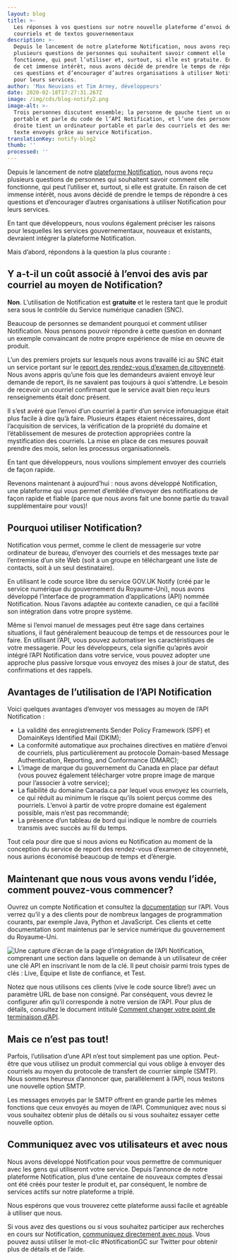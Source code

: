 ```yaml
---
layout: blog
title: >-
  Les réponses à vos questions sur notre nouvelle plateforme d’envoi de
  courriels et de textos gouvernementaux
description: >-
  Depuis le lancement de notre plateforme Notification, nous avons reçu
  plusieurs questions de personnes qui souhaitent savoir comment elle
  fonctionne, qui peut l’utiliser et, surtout, si elle est gratuite. En raison
  de cet immense intérêt, nous avons décidé de prendre le temps de répondre à
  ces questions et d’encourager d’autres organisations à utiliser Notification
  pour leurs services.
author: 'Max Neuvians et Tim Arney, développeurs'
date: 2020-02-18T17:27:31.267Z
image: /img/cds/blog-notify2.png
image-alt: >-
  Trois personnes discutent ensemble; la personne de gauche tient un ordinateur
  portable et parle du code de l’API Notification, et l’une des personnes de
  droite tient un ordinateur portable et parle des courriels et des messages
  texte envoyés grâce au service Notification.
translationKey: notify-blog2
thumb: ''
processed: ''
---
```

Depuis le lancement de notre [plateforme Notification](https://numerique.canada.ca/2019/11/26/on-vous-pr%C3%A9sente-notification/), nous avons reçu plusieurs questions de personnes qui souhaitent savoir comment elle fonctionne, qui peut l’utiliser et, surtout, si elle est gratuite. En raison de cet immense intérêt, nous avons décidé de prendre le temps de répondre à ces questions et d’encourager d’autres organisations à utiliser Notification pour leurs services.

En tant que développeurs, nous voulons également préciser les raisons pour lesquelles les services gouvernementaux, nouveaux et existants, devraient intégrer la plateforme Notification.

Mais d’abord, répondons à la question la plus courante :

## Y a-t-il un coût associé à l’envoi des avis par courriel au moyen de Notification?

**Non**. L’utilisation de Notification est **gratuite** et le restera tant que le produit sera sous le contrôle du Service numérique canadien (SNC).

Beaucoup de personnes se demandent pourquoi et comment utiliser Notification. Nous pensons pouvoir répondre à cette question en donnant un exemple convaincant de notre propre expérience de mise en oeuvre de produit.

L’un des premiers projets sur lesquels nous avons travaillé ici au SNC était un service portant sur le [report des rendez-vous d’examen de citoyenneté](https://numerique.canada.ca/2018/04/13/reporter-un-rendez-vous-dexamen/). Nous avons appris qu’une fois que les demandeurs avaient envoyé leur demande de report, ils ne savaient pas toujours à quoi s’attendre. Le besoin de recevoir un courriel confirmant que le service avait bien reçu leurs renseignements était donc présent.

Il s’est avéré que l’envoi d’un courriel à partir d’un service infonuagique était plus facile à dire qu’à faire. Plusieurs étapes étaient nécessaires, dont l’acquisition de services, la vérification de la propriété du domaine et l’établissement de mesures de protection appropriées contre la mystification des courriels. La mise en place de ces mesures pouvait prendre des mois, selon les processus organisationnels.

En tant que développeurs, nous voulions simplement envoyer des courriels de façon rapide.

Revenons maintenant à aujourd’hui : nous avons développé Notification, une plateforme qui vous permet d’emblée d’envoyer des notifications de façon rapide et fiable (parce que nous avons fait une bonne partie du travail supplémentaire pour vous)!

## Pourquoi utiliser Notification?

Notification vous permet, comme le client de messagerie sur votre ordinateur de bureau, d’envoyer des courriels et des messages texte par l’entremise d’un site Web (soit à un groupe en téléchargeant une liste de contacts, soit à un seul destinataire).

En utilisant le code source libre du service GOV.UK Notify (créé par le service numérique du gouvernement du Royaume-Uni), nous avons développé l’interface de programmation d’applications (API) nommée Notification. Nous l’avons adaptée au contexte canadien, ce qui a facilité son intégration dans votre propre système.

Même si l’envoi manuel de messages peut être sage dans certaines situations, il faut généralement beaucoup de temps et de ressources pour le faire. En utilisant l’API, vous pouvez automatiser les caractéristiques de votre messagerie. Pour les développeurs, cela signifie qu’après avoir intégré l’API Notification dans votre service, vous pouvez adopter une approche plus passive lorsque vous envoyez des mises à jour de statut, des confirmations et des rappels.

## Avantages de l’utilisation de l’API Notification

Voici quelques avantages d’envoyer vos messages au moyen de l’API Notification :

* La validité des enregistrements Sender Policy Framework (SPF) et DomainKeys Identified Mail (DKIM);
* La conformité automatique aux prochaines directives en matière d’envoi de courriels, plus particulièrement au protocole Domain-based Message Authentication, Reporting, and Conformance (DMARC);
* L’image de marque du gouvernement du Canada en place par défaut (vous pouvez également télécharger votre propre image de marque pour l’associer à votre service);
* La fiabilité du domaine Canada.ca par lequel vous envoyez les courriels, ce qui réduit au minimum le risque qu’ils soient perçus comme des pourriels. L’envoi à partir de votre propre domaine est également possible, mais n’est pas recommandé;
* La présence d’un tableau de bord qui indique le nombre de courriels transmis avec succès au fil du temps.

Tout cela pour dire que si nous avions eu Notification au moment de la conception du service de report des rendez-vous d’examen de citoyenneté, nous aurions économisé beaucoup de temps et d’énergie.

## Maintenant que nous vous avons vendu l’idée, comment pouvez-vous commencer?

Ouvrez un compte Notification et consultez la [documentation](https://notification.alpha.canada.ca/documentation) sur l’API. Vous verrez qu’il y a des clients pour de nombreux langages de programmation courants, par exemple Java, Python et JavaScript. Ces clients et cette documentation sont maintenus par le service numérique du gouvernement du Royaume-Uni.

![Une capture d’écran de la page d’intégration de l’API Notification, comprenant une section dans laquelle on demande à un utilisateur de créer une clé API en inscrivant le nom de la clé. Il peut choisir parmi trois types de clés : Live, Équipe et liste de confiance, et Test.](/img/cds/notify-api-fr.jpg)

Notez que nous utilisons ces clients (vive le code source libre!) avec un paramètre URL de base non consigné. Par conséquent, vous devrez le configurer afin qu’il corresponde à notre version de l’API. Pour plus de détails, consultez le document intitulé [Comment changer votre point de terminaison d’API](https://github.com/cds-snc/notification-api/wiki/Comment-changer-votre-point-de-terminaison-d'API%3F).

## Mais ce n’est pas tout!

Parfois, l’utilisation d’une API n’est tout simplement pas une option. Peut-être que vous utilisez un produit commercial qui vous oblige à envoyer des courriels au moyen du protocole de transfert de courrier simple (SMTP). Nous sommes heureux d’annoncer que, parallèlement à l’API, nous testons une nouvelle option SMTP.

Les messages envoyés par le SMTP offrent en grande partie les mêmes fonctions que ceux envoyés au moyen de l’API. Communiquez avec nous si vous souhaitez obtenir plus de détails ou si vous souhaitez essayer cette nouvelle option.

## Communiquez avec vos utilisateurs et avec nous

Nous avons développé Notification pour vous permettre de communiquer avec les gens qui utiliseront votre service. Depuis l’annonce de notre plateforme Notification, plus d’une centaine de nouveaux comptes d’essai ont été créés pour tester le produit et, par conséquent, le nombre de services actifs sur notre plateforme a triplé.

Nous espérons que vous trouverez cette plateforme aussi facile et agréable à utiliser que nous.

Si vous avez des questions ou si vous souhaitez participer aux recherches en cours sur Notification, [communiquez directement avec nous](mailto:antoine.garcia-suarez@tbs-sct.gc.ca). Vous pouvez aussi utiliser le mot-clic #NotificationGC sur Twitter pour obtenir plus de détails et de l’aide.
